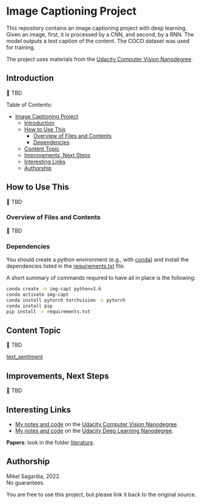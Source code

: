 # Image Captioning Project

This repository contains an image captioning project with deep learning. Given an image, first, it is processed by a CNN, and second, by a RNN. The model outputs a text caption of the content. The COCO dataset was used for training.

The project uses materials from the [Udacity Computer Vision Nanodegree](https://www.udacity.com/course/computer-vision-nanodegree--nd891).

## Introduction

:construction: TBD

Table of Contents:

- [Image Captioning Project](#image-captioning-project)
  - [Introduction](#introduction)
  - [How to Use This](#how-to-use-this)
    - [Overview of Files and Contents](#overview-of-files-and-contents)
    - [Dependencies](#dependencies)
  - [Content Topic](#content-topic)
  - [Improvements, Next Steps](#improvements-next-steps)
  - [Interesting Links](#interesting-links)
  - [Authorship](#authorship)

## How to Use This

:construction: TBD

### Overview of Files and Contents

:construction: TBD

### Dependencies

You should create a python environment (e.g., with [conda](https://docs.conda.io/en/latest/)) and install the dependencies listed in the [requirements.txt](requirements.txt) file.

A short summary of commands required to have all in place is the following:

```bash
conda create -n img-capt python=3.6
conda activate img-capt
conda install pytorch torchvision -c pytorch 
conda install pip
pip install -r requirements.txt
```

## Content Topic

:construction: TBD

[text_sentiment](https://github.com/mxagar/text_sentiment)

## Improvements, Next Steps

:construction: TBD

## Interesting Links

- [My notes and code](https://github.com/mxagar/computer_vision_udacity) on the [Udacity Computer Vision Nanodegree](https://www.udacity.com/course/computer-vision-nanodegree--nd891).
- [My notes and code](https://github.com/mxagar/deep_learning_udacity) on the [Udacity Deep Learning Nanodegree](https://www.udacity.com/course/deep-learning-nanodegree--nd101).

**Papers**: look in the folder [literature](literature/literature.txt).

## Authorship

Mikel Sagardia, 2022.  
No guarantees.

You are free to use this project, but please link it back to the original source.
